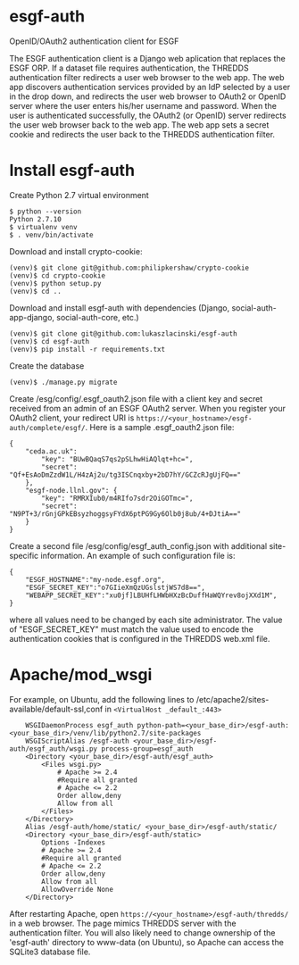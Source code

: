 # esgf-auth
OpenID/OAuth2 authentication client for ESGF

The ESGF authentication client is a Django web aplication that replaces the 
ESGF ORP. If a dataset file requires authentication, the THREDDS 
authentication filter redirects a user web browser to the web app. The web
app discovers authentication services provided by an IdP selected by a user
in the drop down, and redirects the user web browser to OAuth2 or OpenID
server where the user enters his/her username and password. When the user 
is authenticated successfully, the OAuth2 (or OpenID) server redirects the 
user web browser back to the web app. The web app sets a secret cookie and
redirects the user back to the THREDDS authentication filter.

# Install esgf-auth

Create Python 2.7 virtual environment
```
$ python --version 
Python 2.7.10
$ virtualenv venv
$ . venv/bin/activate
```
Download and install crypto-cookie:
```
(venv)$ git clone git@github.com:philipkershaw/crypto-cookie
(venv)$ cd crypto-cookie
(venv)$ python setup.py
(venv)$ cd ..
```
Download and install esgf-auth with dependencies (Django, 
social-auth-app-django, social-auth-core, etc.)
```
(venv)$ git clone git@github.com:lukaszlacinski/esgf-auth
(venv)$ cd esgf-auth
(venv)$ pip install -r requirements.txt
```
Create the database
```
(venv)$ ./manage.py migrate
```
Create /esg/config/.esgf_oauth2.json file with a client key and secret 
received from an admin of an ESGF OAuth2 server. When you register your 
OAuth2 client, your redirect URI is 
`https://<your_hostname>/esgf-auth/complete/esgf/`. Here is a sample
.esgf_oauth2.json file:
```
{
    "ceda.ac.uk":
        "key": "BUwBQaqS7qs2pSLhwHiAQlqt+hc=",
        "secret": "Qf+EsAoDmZzdW1L/H4zAj2u/tg3ISCnqxby+2bD7hY/GCZcRJgUjFQ=="
    },
    "esgf-node.llnl.gov": {
        "key": "RMRXIub0/m4RIfo7sdr2OiGOTmc=",
        "secret": "N9PT+3/rGnjGPkEBsyzhoggsyFYdX6ptPG9Gy6Olb0j8ub/4+DJtiA=="
    }
}
```

Create a second file /esg/config/esgf_auth_config.json with additional site-specific information. An example of such configuration file is:
```
{
    "ESGF_HOSTNAME":"my-node.esgf.org",
    "ESGF_SECRET_KEY":"o7GIieXmQzUGslstjWS7d8==",
    "WEBAPP_SECRET_KEY":"xu0jf]LBUHfLHWbHXzBcDuffHaWQYrev8ojXXd1M",
}
```
where all values need to be changed by each site administrator. The value of "ESGF_SECRET_KEY" must match the value used to encode the authentication cookies that is configured in the THREDDS web.xml file.


# Apache/mod_wsgi

For example, on Ubuntu, add the following lines to 
/etc/apache2/sites-available/default-ssl,conf in 
`<VirtualHost _default_:443>`

```
    WSGIDaemonProcess esgf_auth python-path=<your_base_dir>/esgf-auth:<your_base_dir>/venv/lib/python2.7/site-packages
    WSGIScriptAlias /esgf-auth <your_base_dir>/esgf-auth/esgf_auth/wsgi.py process-group=esgf_auth
    <Directory <your_base_dir>/esgf-auth/esgf_auth>
        <Files wsgi.py>
            # Apache >= 2.4
            #Require all granted
            # Apache <= 2.2
            Order allow,deny
            Allow from all
        </Files>
    </Directory>
    Alias /esgf-auth/home/static/ <your_base_dir>/esgf-auth/static/
    <Directory <your_base_dir>/esgf-auth/static>
        Options -Indexes
        # Apache >= 2.4
        #Require all granted
        # Apache <= 2.2
        Order allow,deny
        Allow from all
        AllowOverride None
    </Directory>
```
After restarting Apache, open `https://<your_hostname>/esgf-auth/thredds/` 
in a web browser. The page mimics THREDDS server with the authentication 
filter. You will also likely need to change ownership of the 'esgf-auth' directory to 
www-data (on Ubuntu), so Apache can access the SQLite3 database file.
